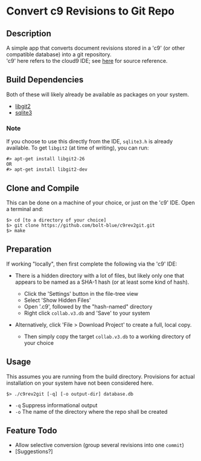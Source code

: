 # Convert c9 Revisions to Git Repo

## Description
A simple app that converts document revisions stored in a 'c9' (or other compatible database)
into a git repository.<br>
'c9' here refers to the cloud9 IDE; see [here](https://github.com/c9) for source reference.

## Build Dependencies
Both of these will likely already be available as packages on your system.
- [libgit2](https://github.com/libgit2/libgit2)
- [sqlite3](https://sqlite.org/src/doc/trunk/README.md)

### Note
If you choose to use this directly from the IDE, `sqlite3.h` is already available.
To get `libgit2` (at time of writing), you can run:
```
#> apt-get install libgit2-26
OR
#> apt-get install libgit2-dev
```

## Clone and Compile
This can be done on a machine of your choice, or just on the 'c9' IDE.
Open a terminal and:
```
$> cd [to a directory of your choice]
$> git clone https://github.com/bolt-blue/c9rev2git.git
$> make
```

## Preparation
If working "locally", then first complete the following via the 'c9' IDE:

- There is a hidden directory with a lot of files, but likely only one that appears
  to be named as a SHA-1 hash (or at least some kind of hash).
  - Click the 'Settings' button in the file-tree view
  - Select 'Show Hidden Files'
  - Open '.c9', followed by the "hash-named" directory
  - Right click `collab.v3.db` and 'Save' to your system

- Alternatively, click 'File > Download Project' to create a full, local copy.
  - Then simply copy the target `collab.v3.db` to a working directory of your choice

## Usage
This assumes you are running from the build directory.
Provisions for actual installation on your system have not been considered here.

`$> ./c9rev2git [-q] [-o output-dir] database.db`
- `-q` Suppress informational output
- `-o` The name of the directory where the repo shall be created

## Feature Todo
- Allow selective conversion (group several revisions into one `commit`)
- [Suggestions?]
